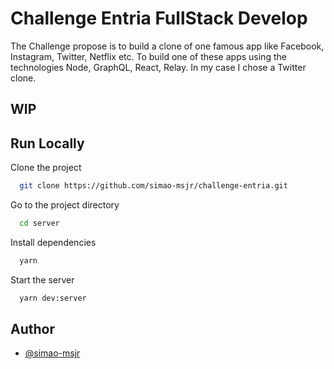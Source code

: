 # Challenge Entria FullStack Develop

The Challenge propose is to build a clone of one famous app like Facebook, Instagram, Twitter, Netflix etc.
To build one of these apps using the technologies Node, GraphQL, React, Relay.
In my case I chose a Twitter clone.
## WIP
## Run Locally

Clone the project

```bash
  git clone https://github.com/simao-msjr/challenge-entria.git
```

Go to the project directory

```bash
  cd server
```

Install dependencies

```bash
  yarn
```

Start the server

```bash
  yarn dev:server
```
  
## Author

- [@simao-msjr](https://www.github.com/simao-msjr)
